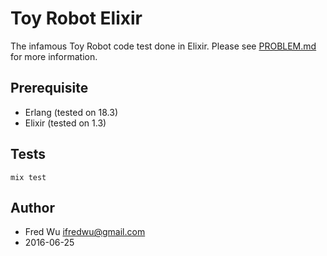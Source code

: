 # Toy Robot Elixir

The infamous Toy Robot code test done in Elixir. Please see [PROBLEM.md](PROBLEM.md) for more information.

## Prerequisite

- Erlang (tested on 18.3)
- Elixir (tested on 1.3)

## Tests

    mix test

## Author

- Fred Wu <ifredwu@gmail.com>
- 2016-06-25

